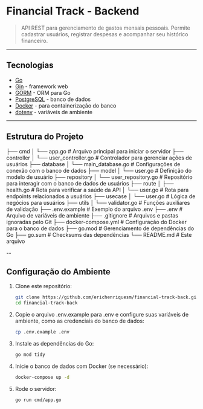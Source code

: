 # Financial Track - Backend

> API REST para gerenciamento de gastos mensais pessoais. Permite cadastrar usuários, registrar despesas e acompanhar seu histórico financeiro.

---

## Tecnologias

- [Go](https://golang.org/)  
- [Gin](https://github.com/gin-gonic/gin) - framework web  
- [GORM](https://gorm.io/) - ORM para Go  
- [PostgreSQL](https://www.postgresql.org/) - banco de dados  
- [Docker](https://www.docker.com/) - para containerização do banco  
- [dotenv](https://github.com/joho/godotenv) - variáveis de ambiente  

---

## Estrutura do Projeto

├── cmd
│ └── app.go # Arquivo principal para iniciar o servidor
├── controller
│ └── user_controller.go # Controlador para gerenciar ações de usuários
├── database
│ └── main_database.go # Configurações de conexão com o banco de dados
├── model
│ └── user.go # Definição do modelo de usuário
├── repository
│ └── user_repository.go # Repositório para interagir com o banco de dados de usuários
├── route
│ ├── health.go # Rota para verificar a saúde da API
│ └── user.go # Rota para endpoints relacionados a usuários
├── usecase
│ └── user.go # Lógica de negócios para usuários
├── utils
│ └── validator.go # Funções auxiliares de validação
├── .env.example # Exemplo do arquivo .env
├── .env # Arquivo de variáveis de ambiente
├── .gitignore # Arquivos e pastas ignoradas pelo Git
├── docker-compose.yml # Configuração do Docker para o banco de dados
├── go.mod # Gerenciamento de dependências do Go
├── go.sum # Checksums das dependências
└── README.md # Este arquivo

--

## Configuração do Ambiente

1. Clone este repositório:

   ```bash
   git clone https://github.com/erichenriquesm/financial-track-back.git
   cd financial-track-back

2. Copie o arquivo .env.example para .env e configure suas variáveis de ambiente, como as credenciais do banco de dados:

   ```bash
   cp .env.example .env

3. Instale as dependências do Go:

   ```bash
   go mod tidy

4. Inicie o banco de dados com Docker (se necessário):

   ```bash
   docker-compose up -d

4. Rode o servidor:

   ```bash
   go run cmd/app.go
